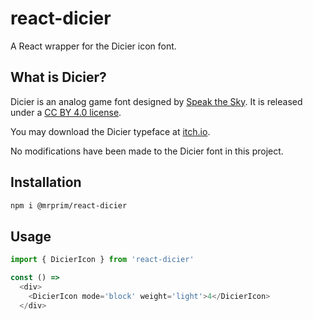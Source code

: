 # react-dicier
A React wrapper for the Dicier icon font.

## What is Dicier?

Dicier is an analog game font designed by [Speak the Sky](https://speakthesky.itch.io/). It is released under a [CC BY 4.0 license](https://creativecommons.org/licenses/by/4.0/).

You may download the Dicier typeface at [itch.io](https://speakthesky.itch.io/typeface-dicier).

No modifications have been made to the Dicier font in this project.

## Installation

```bash
npm i @mrprim/react-dicier
```

## Usage

```javascript
import { DicierIcon } from 'react-dicier'

const () =>
  <div>
    <DicierIcon mode='block' weight='light'>4</DicierIcon>
  </div>
```